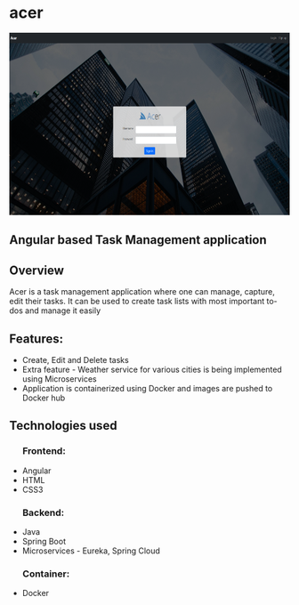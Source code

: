# acer
<p align="center">
  <img src="images/acer-login.png" width="600px" height="328px">
</p>
<h2>Angular based Task Management application</h2>

<h2>Overview</h2>
<p>Acer is a task management application where one can manage, capture, edit their tasks. It can be used to create task lists with most important to-dos and manage it easily</p> 

<h2>Features:</h2> 
<ul>
  <li>Create, Edit and Delete tasks</li>
  <li>Extra feature - Weather service for various cities is being implemented using Microservices</li>
  <li>Application is containerized using Docker and images are pushed to Docker hub</li>
</ul>

<h2>Technologies used</h2> 
<ul> 
  <h3>Frontend:</h3>
  <li>Angular</li>
  <li>HTML</li>
  <li>CSS3</li>
</ul>
<ul> 
  <h3>Backend:</h3>
  <li>Java</li>
  <li>Spring Boot</li>
  <li>Microservices - Eureka, Spring Cloud</li>
</ul>
<ul> 
  <h3>Container:</h3>
  <li>Docker</li>
</ul>

